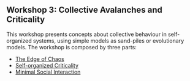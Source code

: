 ## Workshop 3: Collective Avalanches and Criticality

This workshop presents concepts about collective behaviour in self-organized systems, using simple models as sand-piles or evolutionary models.
The workshop is composed by three parts:
* [The Edge of Chaos](http://nbviewer.jupyter.org/github/IsaacLab/LaboratorioIntangible/blob/master/T3/T3.1-The-edge-of-Chaos.ipynb)
* [Self-organized Criticality](http://nbviewer.jupyter.org/github/IsaacLab/LaboratorioIntangible/blob/master/T3/T3.2-Self-Organized-Criticality.ipynb)
* [Minimal Social Interaction](http://nbviewer.jupyter.org/github/IsaacLab/LaboratorioIntangible/blob/master/T3/T3.3-Social-Minimal-Interaction.ipynb)
